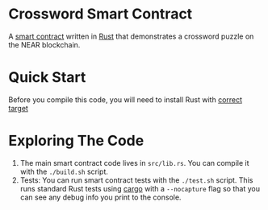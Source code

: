 Crossword Smart Contract
==================

A [smart contract] written in [Rust] that demonstrates a crossword puzzle on the NEAR blockchain.


Quick Start
===========

Before you compile this code, you will need to install Rust with [correct target]


Exploring The Code
==================

1. The main smart contract code lives in `src/lib.rs`. You can compile it with
   the `./build.sh` script.
2. Tests: You can run smart contract tests with the `./test.sh` script. This runs
   standard Rust tests using [cargo] with a `--nocapture` flag so that you
   can see any debug info you print to the console.


  [smart contract]: https://docs.near.org/develop/welcome
  [Rust]: https://www.rust-lang.org/
  [correct target]: https://github.com/near/near-sdk-rs#pre-requisites
  [cargo]: https://doc.rust-lang.org/book/ch01-03-hello-cargo.html
